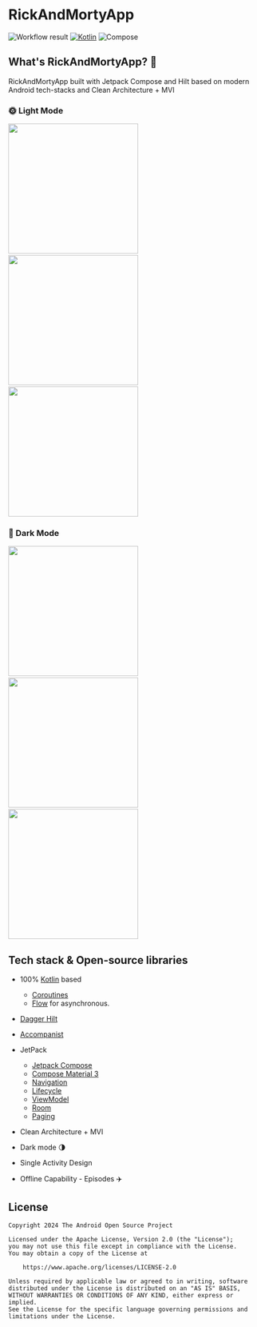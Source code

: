 # RickAndMortyApp

![Workflow result](https://github.com/ericktijerou/rickandmortyapp/workflows/Check/badge.svg)
[![Kotlin](https://img.shields.io/badge/Kotlin-1.9.20-blueviolet.svg)](https://kotlinlang.org)
![Compose](https://img.shields.io/badge/Compose-1.6.2-brightgreen)

## What's RickAndMortyApp? :rocket:

RickAndMortyApp built with Jetpack Compose and Hilt based on modern Android tech-stacks and Clean Architecture + MVI

### 🌞 Light Mode

<img src="/results/1.png" width="260">&emsp;<img src="/results/2.png" width="260">
&emsp;<img src="/results/3.png" width="260">

### 🌙 Dark Mode

<img src="/results/1-dark.png" width="260">&emsp;<img src="/results/2-dark.png" width="260">
&emsp;<img src="/results/3-dark.png" width="260">

## Tech stack & Open-source libraries

- 100% [Kotlin](https://kotlinlang.org/) based
    + [Coroutines](https://github.com/Kotlin/kotlinx.coroutines)
    + [Flow](https://kotlin.github.io/kotlinx.coroutines/kotlinx-coroutines-core/kotlinx.coroutines.flow/)
      for asynchronous.
- [Dagger Hilt](https://dagger.dev/hilt)
- [Accompanist](https://github.com/google/accompanist)

- JetPack
    - [Jetpack Compose](https://developer.android.com/jetpack/compose)
    - [Compose Material 3](https://developer.android.com/jetpack/androidx/releases/compose-material3)
    - [Navigation](https://developer.android.com/guide/navigation)
    - [Lifecycle](https://developer.android.com/jetpack/androidx/releases/lifecycle)
    - [ViewModel](https://developer.android.com/topic/libraries/architecture/viewmodel)
    - [Room](https://developer.android.com/training/data-storage/room)
    - [Paging](https://developer.android.com/jetpack/androidx/releases/paging)

-  Clean Architecture + MVI

- Dark mode 🌗

- Single Activity Design

- Offline Capability - Episodes ✈️

## License

```
Copyright 2024 The Android Open Source Project

Licensed under the Apache License, Version 2.0 (the "License");
you may not use this file except in compliance with the License.
You may obtain a copy of the License at

    https://www.apache.org/licenses/LICENSE-2.0

Unless required by applicable law or agreed to in writing, software
distributed under the License is distributed on an "AS IS" BASIS,
WITHOUT WARRANTIES OR CONDITIONS OF ANY KIND, either express or implied.
See the License for the specific language governing permissions and
limitations under the License.
```